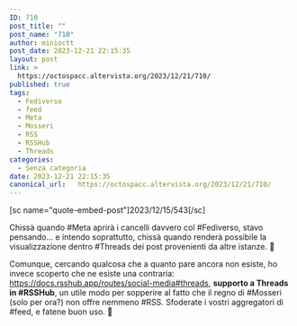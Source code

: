 ```yaml
---
ID: 710
post_title: ""
post_name: "710"
author: minioctt
post_date: 2023-12-21 22:15:35
layout: post
link: >
  https://octospacc.altervista.org/2023/12/21/710/
published: true
tags:
  - Fediverso
  - feed
  - Meta
  - Mosseri
  - RSS
  - RSSHub
  - Threads
categories:
  - Senza categoria
date: 2023-12-21 22:15:35
canonical_url:   https://octospacc.altervista.org/2023/12/21/710/
---
```

<!-- wp:paragraph -->
<p>[sc name="quote-embed-post"]2023/12/15/543[/sc]</p>
<!-- /wp:paragraph -->

<!-- wp:paragraph -->
<p>Chissà quando #Meta aprirà i cancelli davvero col #Fediverso, stavo pensando... e intendo soprattutto, chissà quando renderà possibile la visualizzazione dentro #Threads dei post provenienti da altre istanze. 🥱️</p>
<!-- /wp:paragraph -->

<!-- wp:paragraph -->
<p>Comunque, cercando qualcosa che a quanto pare ancora non esiste, ho invece scoperto che ne esiste una contraria: <a href="https://docs.rsshub.app/routes/social-media#threads">https://docs.rsshub.app/routes/social-media#threads</a>, <strong>supporto a Threads in #RSSHub</strong>, un utile modo per sopperire al fatto che il regno di #Mosseri (solo per ora?) non offre nemmeno #RSS. Sfoderate i vostri aggregatori di #feed, e fatene buon uso. 🤗️</p>
<!-- /wp:paragraph -->